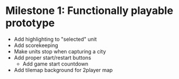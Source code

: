 # Milestone 1: Functionally playable prototype
- Add highlighting to "selected" unit
- Add scorekeeping
- Make units stop when capturing a city
- Add proper start/restart buttons
    - Add game start countdown
- Add tilemap background for 2player map